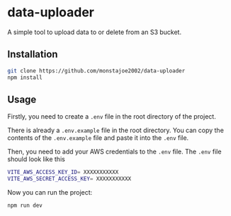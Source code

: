 # data-uploader

A simple tool to upload data to or delete from an S3 bucket.

## Installation

```bash
git clone https://github.com/monstajoe2002/data-uploader
npm install 
```

## Usage

Firstly, you need to create a `.env` file in the root directory of the project.

There is already a `.env.example` file in the root directory. You can copy the contents of the `.env.example` file and paste it into the `.env` file.

Then, you need to add your AWS credentials to the `.env` file. The `.env` file should look like this

```bash
VITE_AWS_ACCESS_KEY_ID= XXXXXXXXXXX
VITE_AWS_SECRET_ACCESS_KEY= XXXXXXXXXXX
```

Now you can run the project:

```bash
npm run dev
```
